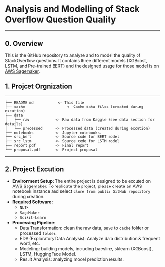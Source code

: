 # Analysis and Modelling of Stack Overflow Question Quality
------
## 0. Overview
This is the GitHub repository to analyze and to model the quality of StackOverflow questions. It contains three different models (XGBoost, LSTM, and Pre-trained BERT) and the designed usage for those model is on [AWS Sagemaker](https://aws.amazon.com/sagemaker/). 

## 1. Projcet Orgnization
------------
    ├── README.md   		<- This file
    ├── cache					<- Cache data files (created during excution) 
    ├── data
    │   ├── raw            <- Raw data from Kaggle (see data section for details)
    │   └── processed      <- Processed data (created during excution) 
    ├── notebooks          <- Jupyter notebooks.
    ├── src_bert           <- Source code for BERT model
    ├── src_lstm           <- Source code for LSTM model
    ├── report.pdf         <- Final report
    └── proposal.pdf       <- Project proposal
    

--------
## 2. Project Excution
- **Environment Setup:** The entire project is designed to be excuted on [AWS Sagemaker](https://aws.amazon.com/sagemaker/). To replicate the project, please create an AWS notebook instance and select `clone from public GitHub repository` during creation.
- **Required Software:** 
    - `NLTK`
    - `SageMaker`
    - `Scikit-Learn`
- **Processing Pipeline**:
	- Data Transformation: clean the raw data, save to `cache` folder or processed `folder`.
	- EDA (Exploratory Data Analysis): Analyze data distribution & frequent word, etc.
	- Modeling: building models, including baesline, sklearn (XGBoost), LSTM, HuggingFace Model.
    - Result Analysis: analyzing model prediction results.
